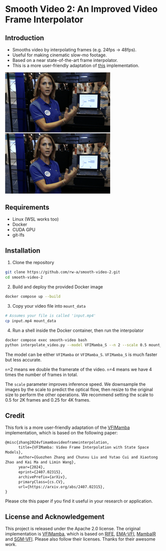 # Smooth Video 2: An Improved Video Frame Interpolator

## Introduction
 - Smooths video by interpolating frames (e.g. 24fps → 48fps). 
 - Useful for making cinematic slow-mo footage.
 - Based on a near state-of-the-art frame interpolator.
 - This is a more user-friendly adaptation of [this](https://github.com/MCG-NJU/VFIMamba) implementation.

<p float="left">
  <img src=figs/out_2x.gif width=340 />
  <img src=figs/out_8x.gif width=340 /> 
</p>

## Requirements
 - Linux (WSL works too)
 - Docker
 - CUDA GPU
 - git-lfs

## Installation
1. Clone the repository
```bash
git clone https://github.com/rw-a/smooth-video-2.git
cd smooth-video-2
```
2. Build and deploy the provided Docker image
```bash
docker compose up --build
```
3. Copy your video file into `mount_data`
```bash
# Assumes your file is called 'input.mp4'
cp input.mp4 mount_data
```
4. Run a shell inside the Docker container, then run the interpolator
```bash
docker compose exec smooth-video bash
python interpolate_video.py --model VFIMamba_S --n 2 --scale 0.5 mount_data/input.mp4 mount_data/output.mp4
```

The model can be either `VFIMamba` or `VFIMamba_S`. `VFIMamba_S` is much faster but less accurate.

`n`=2 means we double the framerate of the video. `n`=4 means we have 4 times the number of frames in total.

The `scale` parameter improves inference speed. We downsample the images by the scale to predict the optical flow, then resize to the original size to perform the other operations. We recommend setting the scale to 0.5 for 2K frames and 0.25 for 4K frames.

## Credit

This fork is a more user-friendly adaptation of the [VFIMamba](https://github.com/MCG-NJU/VFIMamba) implementation, which is based on the following paper:

```
@misc{zhang2024vfimambavideoframeinterpolation,
      title={VFIMamba: Video Frame Interpolation with State Space Models}, 
      author={Guozhen Zhang and Chunxu Liu and Yutao Cui and Xiaotong Zhao and Kai Ma and Limin Wang},
      year={2024},
      eprint={2407.02315},
      archivePrefix={arXiv},
      primaryClass={cs.CV},
      url={https://arxiv.org/abs/2407.02315}, 
}
```

Please cite this paper if you find it useful in your research or application.

## License and Acknowledgement

This project is released under the Apache 2.0 license. The original implementation is [VFIMamba](https://github.com/MCG-NJU/VFIMamba), which is based on [RIFE](https://github.com/hzwer/arXiv2020-RIFE), [EMA-VFI](https://github.com/whai362/PVT), [MambaIR](https://github.com/csguoh/MambaIR?tab=readme-ov-file#installation) and [SGM-VFI](https://github.com/MCG-NJU/SGM-VFI). Please also follow their licenses. Thanks for their awesome work.
